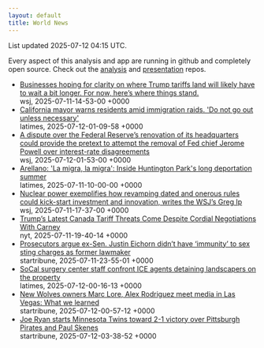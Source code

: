 ```yaml
---
layout: default
title: World News
---
```


<div markdown="0">
<div class="byline small text-muted">List updated <span class="datetime">2025-07-12 04:15 UTC</span>.</div>

<p>Every aspect of this analysis and app are running in github and completely open source. Check out the <a href="https://github.com/Castro-Media/Analysis">analysis</a> and <a href="https://github.com/Castro-Media/TopStoryReview.com">presentation</a> repos.</p>
<ul>
<li><a href='https://www.wsj.com/economy/trade/trump-tariffs-countries-goods-explained-b9878e1a'>Businesses hoping for clarity on where Trump tariffs land will likely have to wait a bit longer. For now, here&#8217;s where things stand.</a><div class='byline small text-muted'>wsj, <span class="datetime">2025-07-11-14-53-00 +0000</span></div></li>
<li><a href='https://www.latimes.com/california/story/2025-07-11/california-mayor-cautions-residents-amid-immigration-raids'>California mayor warns residents amid immigration raids. 'Do not go out unless necessary'</a><div class='byline small text-muted'>latimes, <span class="datetime">2025-07-12-01-09-58 +0000</span></div></li>
<li><a href='https://www.wsj.com/economy/central-banking/jerome-powell-fed-renovations-trump-fb9793df'>A dispute over the Federal Reserve&#8217;s renovation of its headquarters could provide the pretext to attempt the removal of Fed chief Jerome Powell over interest-rate disagreements</a><div class='byline small text-muted'>wsj, <span class="datetime">2025-07-12-01-53-00 +0000</span></div></li>
<li><a href='https://www.latimes.com/california/story/2025-07-11/huntington-park-deportations-history'>Arellano: 'La migra, la migra': Inside Huntington Park's long deportation summer</a><div class='byline small text-muted'>latimes, <span class="datetime">2025-07-11-10-00-00 +0000</span></div></li>
<li><a href='https://www.wsj.com/economy/trumps-unsung-economic-booster-deregulation-e46bce0b'>Nuclear power exemplifies how revamping dated and onerous rules could kick-start investment and innovation, writes the WSJ&#8217;s Greg Ip</a><div class='byline small text-muted'>wsj, <span class="datetime">2025-07-11-17-37-00 +0000</span></div></li>
<li><a href='https://www.nytimes.com/2025/07/11/world/canada/canada-trump-tariffs-trade-talks.html'>Trump&#8217;s Latest Canada Tariff Threats Come Despite Cordial Negotiations With Carney</a><div class='byline small text-muted'>nyt, <span class="datetime">2025-07-11-19-40-14 +0000</span></div></li>
<li><a href='https://www.startribune.com/prosecutors-argue-ex-sen-justin-eichorn-didnt-have-immunity-to-sex-sting-charges-as-former-lawmaker/601420513'>Prosecutors argue ex-Sen. Justin Eichorn didn&#8217;t have &#8216;immunity&#8217; to sex sting charges as former lawmaker</a><div class='byline small text-muted'>startribune, <span class="datetime">2025-07-11-23-55-01 +0000</span></div></li>
<li><a href='https://www.latimes.com/california/story/2025-07-11/california-surgery-center-staff-confront-ice-agents'>SoCal surgery center staff confront ICE agents detaining landscapers on the property</a><div class='byline small text-muted'>latimes, <span class="datetime">2025-07-12-00-16-13 +0000</span></div></li>
<li><a href='https://www.startribune.com/marc-lore-alex-rodriguez-new-minnesota-timberwolves-owners-news-conference-las-vegas/601390881'>New Wolves owners Marc Lore, Alex Rodriguez meet media in Las Vegas: What we learned</a><div class='byline small text-muted'>startribune, <span class="datetime">2025-07-12-00-57-12 +0000</span></div></li>
<li><a href='https://www.startribune.com/minnesota-twins-pittsburgh-pirates-carlos-correa-joe-ryan-paul-skenes/601420579'>Joe Ryan starts Minnesota Twins toward 2-1 victory over Pittsburgh Pirates and Paul Skenes</a><div class='byline small text-muted'>startribune, <span class="datetime">2025-07-12-03-38-52 +0000</span></div></li>
</ul>
</div>

